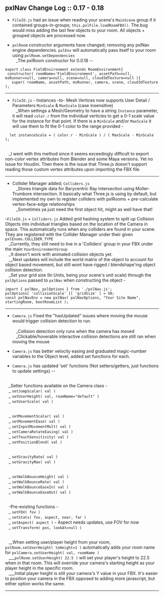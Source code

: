 pxlNav Change Log :: 0.17 - 0.18
---------------------

 - `FileIO.js` had an issue when reading your scene's `MainScene` group if it contained groups-in-groups; `this.pxlFile.loadRoomFBX()`. The bug would miss adding the last few objects to your room.  All objects + grouped objects are processed now.

 - `pxlRoom` constructor arguments have changed; removing any pxlNav engine dependencies.  `pxlEnv` will automatically pass itself to your room using `pxlRoom.setDependencies`
<br/>&nbsp;&nbsp; _The pxlRoom constructor for 0.0.18 --
 ```
export class FieldEnvironment extends RoomEnvironment{
  constructor( roomName='FieldEnvironment', assetPath=null, msRunner=null, camera=null, scene=null, cloud3dTexture=null ){
    super( roomName, assetPath, msRunner, camera, scene, cloud3dTexture );
```

---

 - `FileIO.js` - Instances -to- Mesh Vertices now supports User Detail / Parameters `MinScale` & `MaxScale` (case insensitive)
 <br/>&nbsp;&nbsp; _When settings a Mesh/Geometry to have a string `Instance` parameter, it will read `color.r` from the individual verticies to get a 0-1 scale value for the instance for that point.  If there is a `MinScale` and/or `MaxScale` it will use them to fit the 0-1 color to the range provided -
```
  let instanceScale = ( color.r - MinScale ) / ( MaxScale - MinScale );
```
 <br/>&nbsp;&nbsp; _I went with this method since it seems exceedingly difficult to export non-color vertex attributes from Blender and some Maya versions. Yet no issue for Houdini.  Then there is the issue that Three.js doesn't support reading those custom vertex attributes upon importing the FBX file.

---

 - Collider Manager added; `Colliders.js` 
 <br/>&nbsp;&nbsp; _Stores triangle data for Barycentric Ray Intersection using Moller-Trumbore intersection.  It basically what Three.js is using by default, but implemented my own to register colliders with pxlRooms + pre-calculate vertex-face-edge relationships
 <br/>&nbsp;&nbsp; _Sometimes ya just need the first object hit, might as well have that!

 -`FileIO.js` + `Colliders.js` Added grid hashing system to split up Collision Objects into individual triangles based on the location of the Camera in space.  This automatically runs when any colliders are found in your scene. They are registered with the Collider Manager under their given `pxlEnums.COLLIDER_TYPE`
<br/>&nbsp;&nbsp; _Currently, they still need to live in a 'Colliders' group in your FBX under the main `YourEnvironmentGroup`
<br/>&nbsp;&nbsp; _It doesn't work with animated collision objects yet.
<br/>&nbsp;&nbsp; __Next updates will include the world matrix of the object to account for object based movement, but still wont have rigged / blendshape'ing object collision detection.
<br/>&nbsp;&nbsp; _Set your grid size (In Units, being your scene's unit scale) through the `pxlOptions` passed to `pxlNav` when constructing the object -
```
import { pxlNav, pxlOptions } from './pxlNav.js';
pxlOptions[ 'collisionScale' ][ 'gridSize' ] = 50;
const pxlNavEnv = new pxlNav( pxlNavOptions, "Your Site Name", startingRoom, bootRoomList );
```



---

 - `Camera.js` Fixed the "hasUpdated" issues where moving the mouse would trigger collision detection to run.  
<br/>&nbsp;&nbsp; _Collision detection only runs when the camera has moved
<br/>&nbsp;&nbsp; _Clickable/hoverable interactive collision detections are still ran when moving the mouse

 - `Camera.js` has better velocity easing and graduated magic-number variables to the Object level, added set functions for each.
 - `Camera.js` has updated 'set' functions (Not setters/getters, just functions to update settings) --

<br/>&nbsp;&nbsp; _Setter functions available on the Camera class -
<br/>&nbsp;&nbsp; _ `setJumpScalar( val )` 
<br/>&nbsp;&nbsp; _ `setUserHeight( val, roomName="default" )` 
<br/>&nbsp;&nbsp; _ `setUserScale( val )` 

<br/>&nbsp;&nbsp; _ `setMovementScalar( val )` 
<br/>&nbsp;&nbsp; _ `setMovementEase( val )` 
<br/>&nbsp;&nbsp; _ `setInputMovementMult( val )` 
<br/>&nbsp;&nbsp; _ `setCameraRotateEasing( val )` 
<br/>&nbsp;&nbsp; _ `setTouchSensitivity( val )` 
<br/>&nbsp;&nbsp; _ `setPositionBlend( val )` 

<br/>&nbsp;&nbsp; _ `setGravityRate( val )` 
<br/>&nbsp;&nbsp; _ `setGravityMax( val )` 

<br/>&nbsp;&nbsp; _ `setWalkBounceHeight( val )` 
<br/>&nbsp;&nbsp; _ `setWalkBounceRate( val )` 
<br/>&nbsp;&nbsp; _ `setWalkBounceEaseIn( val )` 
<br/>&nbsp;&nbsp; _ `setWalkBounceEaseOut( val )` 

<br/>&nbsp;&nbsp; -Pre-existing functions -
<br/>&nbsp;&nbsp; _ `setFOV( fov )` 
<br/>&nbsp;&nbsp; _ `setStats( fov, aspect, near, far )` 
<br/>&nbsp;&nbsp; _ `setAspect( aspect )` - Aspect needs updates, use FOV for now
<br/>&nbsp;&nbsp; _ `setTransform( pos, lookAt=null )` 

<br/>&nbsp;&nbsp; __When setting user/player height from your room, `pxlRoom.setUserHeight( toHeight=1 )` automatically adds your room name for `pxlCamera.setUserHeight( val, roomName )`
<br/>&nbsp;&nbsp; ___`pxlRoom.setUserHeight( 22.5 )` will set your player's height to 22.5 when in that room. This will override your camera's starting height as your player height in the specific room.
<br/>&nbsp;&nbsp; ___Initial player height is still your camera's Y value in your FBX. It's easier to position your camera in the FBX opposed to adding more javascript, but either option works the same.

---
